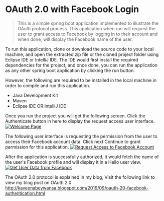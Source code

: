 # OAuth 2.0 with Facebook Login

>This is a simple spring boot application implemented to illustrate the OAuth protocol process. This application when run will request the user to grant access to Facebook by logging in to their account and when done, will display the Facebook name of the user.


To run this application, clone or download the source code to your local machine, and open the extracted zip file or the cloned project folder using Eclipse IDE or IntelliJ IDE. The IDE would first install the required dependencies for the project, and once done, you can run the application as any other spring boot application by clicking the run button.

However, the following are required to be installed in the local machine in order to compile and run this application.
- Java Development Kit
- Maven
- Eclipse IDE OR IntelliJ IDE

Once you run the project you will get the following screen. Click the Authenticate button in here to display the request access user interface.
[![Welcome Page](https://1.bp.blogspot.com/-6_5HgpbBQB8/XYdg-4CeQqI/AAAAAAAABAc/KWkjIbDjqb4VnAdD4nYNvrxgJWJBSW6swCLcBGAsYHQ/s640/Capture6.PNG)]()


The following user interface is requesting the permission from the user to access their Facebook account data. Click next Continue to grant permission for this application.
[![Request Access to Facebook Account](https://1.bp.blogspot.com/-BKrT2gcc9uc/XYdh7xFPP1I/AAAAAAAABA4/FAptNu28WMsrnV4MSEOZEr400XOI6t-mACLcBGAsYHQ/s640/Capture.PNG)]()


After the application is successfully authorized, it would fetch the name of the user's Facebook profile and will display it in a Hello user view.
[![Get User Data from Facebook](https://1.bp.blogspot.com/-UAexvX7aDOc/XYdg_mv0PuI/AAAAAAAABAg/HPdJsJ3davYQqJdBumX0BcouTZE-vPJvQCLcBGAsYHQ/s640/Capture7.PNG)]()



The OAuth 2.0 protocol is explained in my blog, Visit the following link to view my blog post on OAuth 2.0
http://kaveenabeywansa.blogspot.com/2019/09/oauth-20-facebook-authentication.html
